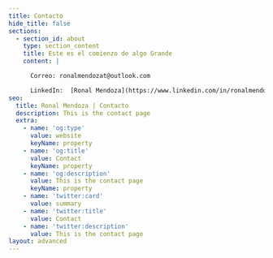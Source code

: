 ```yaml
---
title: Contacto
hide_title: false
sections:
  - section_id: about
    type: section_content
    title: Este es el comienzo de algo Grande
    content: |

      Correo: ronalmendozat@outlook.com

      LinkedIn:  [Ronal Mendoza](https://www.linkedin.com/in/ronalmendoza/)
seo:
  title: Ronal Mendoza | Contacto
  description: This is the contact page
  extra:
    - name: 'og:type'
      value: website
      keyName: property
    - name: 'og:title'
      value: Contact
      keyName: property
    - name: 'og:description'
      value: This is the contact page
      keyName: property
    - name: 'twitter:card'
      value: summary
    - name: 'twitter:title'
      value: Contact
    - name: 'twitter:description'
      value: This is the contact page
layout: advanced
---
```


